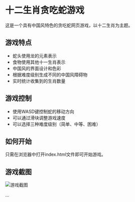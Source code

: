 # 十二生肖贪吃蛇游戏

这是一个具有中国风特色的贪吃蛇网页游戏，以十二生肖为主题。

## 游戏特点

- 蛇头使用龙的元素表示
- 食物使用其他十一生肖表示
- 中国风的界面设计和色彩
- 根据难度级别生成不同的中国风障碍物
- 实时统计收集到的生肖数量

## 游戏控制

- 使用WASD键控制蛇的移动方向
- 可以通过滑块调整游戏速度
- 可以选择三种难度级别（简单、中等、困难）

## 如何开始

只需在浏览器中打开index.html文件即可开始游戏。

## 游戏截图

![游戏截图](https://github.com/suntongxue666/snake-12shengxiao/raw/main/screenshot.png)

...